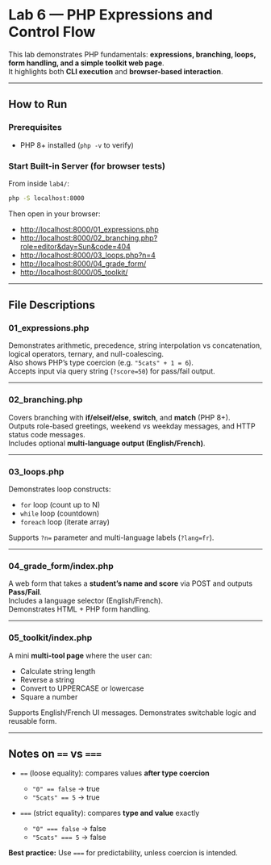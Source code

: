 # Lab 6 — PHP Expressions and Control Flow

This lab demonstrates PHP fundamentals: **expressions, branching, loops, form handling, and a simple toolkit web page**.  
It highlights both **CLI execution** and **browser-based interaction**.

---

## How to Run

### Prerequisites
- PHP 8+ installed (`php -v` to verify)

### Start Built-in Server (for browser tests)
From inside `lab4/`:
```bash
php -S localhost:8000
```

Then open in your browser:
- [http://localhost:8000/01_expressions.php](http://localhost:8000/01_expressions.php)  
- [http://localhost:8000/02_branching.php?role=editor&day=Sun&code=404](http://localhost:8000/02_branching.php?role=editor&day=Sun&code=404)  
- [http://localhost:8000/03_loops.php?n=4](http://localhost:8000/03_loops.php?n=4)  
- [http://localhost:8000/04_grade_form/](http://localhost:8000/04_grade_form/)  
- [http://localhost:8000/05_toolkit/](http://localhost:8000/05_toolkit/)

---

## File Descriptions

### 01_expressions.php
Demonstrates arithmetic, precedence, string interpolation vs concatenation, logical operators, ternary, and null-coalescing.  
Also shows PHP’s type coercion (e.g. `"5cats" + 1 = 6`).  
Accepts input via query string (`?score=50`) for pass/fail output.

---

### 02_branching.php
Covers branching with **if/elseif/else**, **switch**, and **match** (PHP 8+).  
Outputs role-based greetings, weekend vs weekday messages, and HTTP status code messages.  
Includes optional **multi-language output (English/French)**.

---

### 03_loops.php
Demonstrates loop constructs:
- `for` loop (count up to N)  
- `while` loop (countdown)  
- `foreach` loop (iterate array)  

Supports `?n=` parameter and multi-language labels (`?lang=fr`).

---

### 04_grade_form/index.php
A web form that takes a **student’s name and score** via POST and outputs **Pass/Fail**.  
Includes a language selector (English/French).  
Demonstrates HTML + PHP form handling.

---

### 05_toolkit/index.php
A mini **multi-tool page** where the user can:
- Calculate string length  
- Reverse a string  
- Convert to UPPERCASE or lowercase  
- Square a number  

Supports English/French UI messages. Demonstrates switchable logic and reusable form.

---

## Notes on `==` vs `===`

- `==` (loose equality): compares values **after type coercion**  
  - `"0" == false` → true  
  - `"5cats" == 5` → true  

- `===` (strict equality): compares **type and value** exactly  
  - `"0" === false` → false  
  - `"5cats" === 5` → false  

**Best practice:** Use `===` for predictability, unless coercion is intended.

